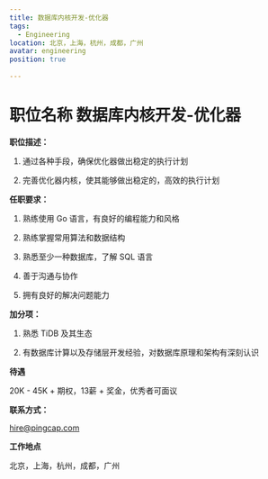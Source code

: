 ```yaml
---
title: 数据库内核开发-优化器
tags:
  - Engineering
location: 北京，上海，杭州，成都，广州
avatar: engineering
position: true 
 
---
```


# 职位名称 数据库内核开发-优化器

**职位描述：**

1. 通过各种手段，确保优化器做出稳定的执行计划

2. 完善优化器内核，使其能够做出稳定的，高效的执行计划

**任职要求：**

1. 熟练使用 Go 语言，有良好的编程能力和风格

2. 熟练掌握常用算法和数据结构

3. 熟悉至少一种数据库，了解 SQL 语言

4. 善于沟通与协作

5. 拥有良好的解决问题能力

**加分项：**

1. 熟悉 TiDB 及其生态

2. 有数据库计算以及存储层开发经验，对数据库原理和架构有深刻认识

**待遇**

20K - 45K + 期权，13薪 + 奖金，优秀者可面议

**联系方式：**

hire@pingcap.com

**工作地点**

北京，上海，杭州，成都，广州
